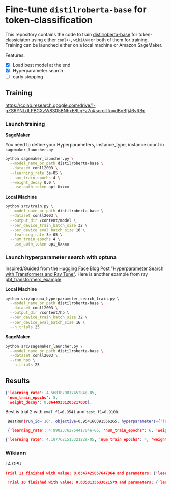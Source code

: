 # Fine-tune `distilroberta-base` for token-classification

This repository contains the code to train [distilroberta-base](https://huggingface.co/distilroberta-base) for token-classiciaton using either `conl++`, `wikiANN` or both of them for training. Training can be launched either on a local machine or Amazon SageMaker. 


Features:
- [X] Load best model at the end
- [x] Hyperparameter search
- [ ] early stopping

## Training

https://colab.research.google.com/drive/1-gZS6YNLdLPBGXzW8305BNhxE8LgFz7u#scrollTo=dBoBfjJ6vRBp

### Launch training

**SageMaker**

You need to define your Hyperparameters, instance_type, instance count in `sagemaker_launcher.py`

```bash
python sagemaker_launcher.py \
  --model_name_or_path distilroberta-base \
  --dataset conll2003 \
  --learning_rate 3e-05 \
  --num_train_epochs 4 \
  --weight_decay 0.0 \
  --use_auth_token api_Uxxxx 
```

**Local Machine**


```bash
python src/train.py \
  --model_name_or_path distilroberta-base \
  --dataset conll2003 \
  --output_dir /content/model \
  --per_device_train_batch_size 32 \
  --per_device_eval_batch_size 16 \
  --learning_rate 3e-05 \
  --num_train_epochs 4 \
  --use_auth_token api_Uxxxx 
```

### Launch hyperparameter search with optuna

Inspired/Guided from the [Hugging Face Blog Post "Hyperparameter Search with Transformers and Ray Tune"](https://huggingface.co/blog/ray-tune). Here is another example from ray [pbt_transformers_example](https://docs.ray.io/en/master/tune/examples/pbt_transformers.html)

**Local Machine**


```bash
python src/optuna_hyperparameter_search_train.py \
  --model_name_or_path distilroberta-base \
  --dataset conll2003 \
  --output_dir /content/hp \
  --per_device_train_batch_size 32 \
  --per_device_eval_batch_size 16 \
  --n_trials 25 
```

**SageMaker**
```bash
python src/sagemaker_launcher.py \
  --model_name_or_path distilroberta-base \
  --dataset conll2003 \
  --run_hpo \
  --n_trials 25 
```



## Results

```json
{'learning_rate': 4.568387981745284e-05,
 'num_train_epochs': 5, 
 'weight_decay': 0.06449331205217038}. 
 ```
 Best is trial 2 with `eval_f1=0.9541` and `test_f1=0.9108`.

```bash
 BestRun(run_id='16', objective=0.954160391566265, hyperparameters={'learning_rate': 3.97877689893475e-05, 'num_train_epochs': 5, 'weight_decay': 0.05250677574551765})
```

```json
 {'learning_rate': 4.9902376275441704e-05, 'num_train_epochs': 6, 'weight_decay': 0.1270276949568118}. Best is trial 10 with value: 0.9545005411000801. 0.9074 Tesla T4  

{'learning_rate': 4.187762151532122e-05, 'num_train_epochs': 4, 'weight_decay': 0.15885868332736558}. Best is trial 22 with value: 0.9557580311854217.
```

### Wikiann

T4 GPU
```json
Trial 11 finished with value: 0.8347425057647964 and parameters: {'learning_rate': 4.8575970807202377e-05, 'num_train_epochs': 5, 'weight_decay': 0.0003205703252198268}. 
```

```json
 Trial 10 finished with value: 0.8350135633021579 and parameters: {'learning_rate': 4.9086903597787154e-05, 'num_train_epochs': 5, 'weight_decay': 0.006441634418803681}. 
```

